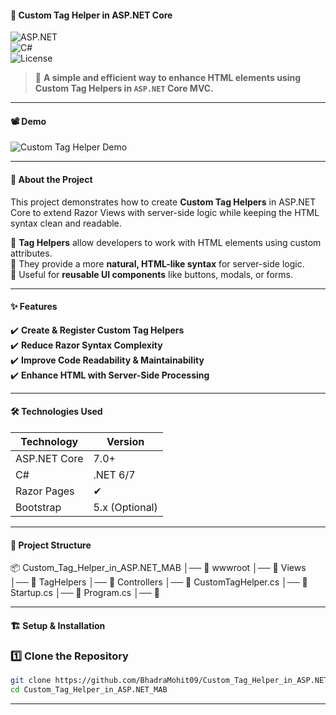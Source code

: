 #### 🚀 Custom Tag Helper in ASP.NET Core  

![ASP.NET](https://img.shields.io/badge/ASP.NET-Core-blue)  
![C#](https://img.shields.io/badge/C%23-.NET-blue.svg)  
![License](https://img.shields.io/badge/License-MIT-green)  

> 📌 **A simple and efficient way to enhance HTML elements using Custom Tag Helpers in `ASP.NET` Core MVC.**  

---

#### 📽️ Demo  

![Custom Tag Helper Demo](https://your-gif-url-here.gif)  

---

#### 📖 About the Project  

This project demonstrates how to create **Custom Tag Helpers** in ASP.NET Core to extend Razor Views with server-side logic while keeping the HTML syntax clean and readable.  

🔹 **Tag Helpers** allow developers to work with HTML elements using custom attributes.  
🔹 They provide a more **natural, HTML-like syntax** for server-side logic.  
🔹 Useful for **reusable UI components** like buttons, modals, or forms.  

---

#### ✨ Features  

✔️ **Create & Register Custom Tag Helpers**  
✔️ **Reduce Razor Syntax Complexity**  
✔️ **Improve Code Readability & Maintainability**  
✔️ **Enhance HTML with Server-Side Processing**  

---

#### 🛠️ Technologies Used  

| Technology | Version |
|------------|---------|
| ASP.NET Core | 7.0+ |
| C# | .NET 6/7 |
| Razor Pages | ✔ |
| Bootstrap | 5.x (Optional) |

---

#### 📂 Project Structure  

📦 Custom_Tag_Helper_in_ASP.NET_MAB │── 📁 wwwroot │── 📁 Views │── 📁 TagHelpers │── 📁 Controllers │── 📝 CustomTagHelper.cs │── 📝 Startup.cs │── 📝 Program.cs │── 📝


---

#### 🏗️ Setup & Installation  

### 1️⃣ Clone the Repository  
```sh
git clone https://github.com/BhadraMohit09/Custom_Tag_Helper_in_ASP.NET_MAB.git
cd Custom_Tag_Helper_in_ASP.NET_MAB
```

---
